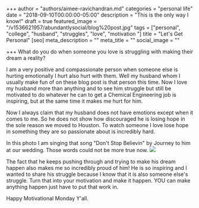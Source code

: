 +++
author = "authors/aimee-ravichandran.md"
categories = "personal life"
date = "2018-09-10T00:00:00-05:00"
description = "This is the only way I know!"
draft = true
featured_image = "/v1536621957/abundantlysocial/blog%20post.jpg"
tags = ["personal", "college", "husband", "struggles", "love", "motivation "]
title = "Let's Get Personal"
[seo]
meta_description = ""
meta_title = ""
social_image = ""

+++
What do you do when someone you love is struggling with making their dream a reality?

I am a very positive and compassionate person when someone else is hurting emotionally I hurt also hurt with them.  Well my husband whom I usually make fun of on these blog post is that person this time. Now I love my husband more than anything and to see him struggle but still be motivated to do whatever he can to get a Chemical Engineering job is inspiring, but at the same time it makes me hurt for him.

Now I always claim that my husband does not have emotions except when it comes to me. So he does not show how discouraged he is  losing hope in the sole reason we moved to Houston. To watch someone I love lose hope in something they are so passionate about is incredibly hard.

In this photo I am singing that song "Don't Stop Believin" by Journey to him at our wedding. Those words could not be more true now. ![](https://res.cloudinary.com/modii/w_840,q_50,f_auto/v1536621957/abundantlysocial/blog%20post.jpg)

The fact that he keeps pushing through and trying to make his dream happen also makes me so incredibly proud of him! He is so inspiring and I wanted to share his struggle because I know that it is also someone else's struggle. Turn that into your motivation and make it happen. YOU can make anything happen just have to put that work in.

Happy Motivational Monday Y'all.
